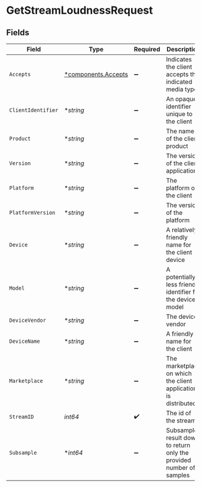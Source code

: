 # GetStreamLoudnessRequest


## Fields

| Field                                                               | Type                                                                | Required                                                            | Description                                                         | Example                                                             |
| ------------------------------------------------------------------- | ------------------------------------------------------------------- | ------------------------------------------------------------------- | ------------------------------------------------------------------- | ------------------------------------------------------------------- |
| `Accepts`                                                           | [*components.Accepts](../../models/components/accepts.md)           | :heavy_minus_sign:                                                  | Indicates the client accepts the indicated media types              |                                                                     |
| `ClientIdentifier`                                                  | **string*                                                           | :heavy_minus_sign:                                                  | An opaque identifier unique to the client                           | abc123                                                              |
| `Product`                                                           | **string*                                                           | :heavy_minus_sign:                                                  | The name of the client product                                      | Plex for Roku                                                       |
| `Version`                                                           | **string*                                                           | :heavy_minus_sign:                                                  | The version of the client application                               | 2.4.1                                                               |
| `Platform`                                                          | **string*                                                           | :heavy_minus_sign:                                                  | The platform of the client                                          | Roku                                                                |
| `PlatformVersion`                                                   | **string*                                                           | :heavy_minus_sign:                                                  | The version of the platform                                         | 4.3 build 1057                                                      |
| `Device`                                                            | **string*                                                           | :heavy_minus_sign:                                                  | A relatively friendly name for the client device                    | Roku 3                                                              |
| `Model`                                                             | **string*                                                           | :heavy_minus_sign:                                                  | A potentially less friendly identifier for the device model         | 4200X                                                               |
| `DeviceVendor`                                                      | **string*                                                           | :heavy_minus_sign:                                                  | The device vendor                                                   | Roku                                                                |
| `DeviceName`                                                        | **string*                                                           | :heavy_minus_sign:                                                  | A friendly name for the client                                      | Living Room TV                                                      |
| `Marketplace`                                                       | **string*                                                           | :heavy_minus_sign:                                                  | The marketplace on which the client application is distributed      | googlePlay                                                          |
| `StreamID`                                                          | *int64*                                                             | :heavy_check_mark:                                                  | The id of the stream                                                |                                                                     |
| `Subsample`                                                         | **int64*                                                            | :heavy_minus_sign:                                                  | Subsample result down to return only the provided number of samples |                                                                     |